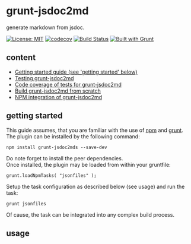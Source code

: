 # grunt-jsdoc2md
generate markdown from jsdoc.  

[![License: MIT](https://img.shields.io/badge/License-MIT-yellow.svg)](https://opensource.org/licenses/MIT)
[![codecov](https://codecov.io/gh/db-developer/grunt-jsdoc2md/branch/master/graph/badge.svg)](https://codecov.io/gh/db-developer/grunt-jsdoc2md)
[![Build Status](https://travis-ci.com/db-developer/grunt-jsdoc2md.svg?branch=master)](https://travis-ci.com/db-developer/grunt-jsdoc2md)
[![Built with Grunt](https://cdn.gruntjs.com/builtwith.svg)](https://gruntjs.com/)


## content ##

* [Getting started guide (see 'getting started' below)](#getting-started)
* [Testing grunt-jsdoc2md](docs/grunt.md#testing)
* [Code coverage of tests for grunt-jsdoc2md](docs/grunt.md#code-coverage)
* [Build grunt-jsdoc2md from scratch](docs/grunt.md#building)
* [NPM integration of grunt-jsdoc2md](docs/grunt.md#npm_integration)

## getting started ##

This guide assumes, that you are familiar with the use of [npm](https://npmjs.com "Homepage of npm") and [grunt](https://gruntjs.com "Homepage of grunt").  
The plugin can be installed by the following command:

<code>npm install grunt-jsdoc2mds --save-dev</code>

Do note forget to install the peer dependencies.  
Once installed, the plugin may be loaded from within your gruntfile:

<code>grunt.loadNpmTasks( "jsonfiles" );</code>

Setup the task configuration as described below (see usage) and run the task:

<code>grunt jsonfiles</code>

Of cause, the task can be integrated into any complex build process.

## usage ##
